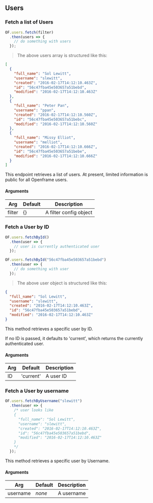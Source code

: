 ## Users





### Fetch a list of Users

```javascript
OF.users.fetch(filter)
  .then(users => {
    // do something with users
  });

```

> The above users array is structured like this:

```json
[
  {
    "full_name": "Sol Lewitt",
    "username": "slewitt",
    "created": "2016-02-17T14:12:10.463Z",
    "id": "56c47fba45e503657a51bebd",
    "modified": "2016-02-17T14:12:10.463Z"
  },
  {
    "full_name": "Peter Pan",
    "username": "ppan",
    "created": "2016-02-17T14:12:10.560Z",
    "id": "56c47fba45e503657a51bebc",
    "modified": "2016-02-17T14:12:10.560Z"
  },
  {
    "full_name": "Missy Elliot",
    "username": "melliot",
    "created": "2016-02-17T14:12:10.666Z",
    "id": "56c47fba45e503657a51bebe",
    "modified": "2016-02-17T14:12:10.666Z"
  }
]
```

This endpoint retrieves a list of users. At present, limited information is public for all Openframe users.

#### Arguments

Arg | Default | Description
--------- | ------- | -----------
filter | {} | A filter config object





### Fetch a User by ID

```javascript
OF.users.fetchById()
  .then(user => {
    // user is currently authenticated user
  });

OF.users.fetchById("56c47fba45e503657a51bebd")
  .then(user => {
    // do something with user
  });

```

> The above user object is structured like this:

```json
{
  "full_name": "Sol Lewitt",
  "username": "slewitt",
  "created": "2016-02-17T14:12:10.463Z",
  "id": "56c47fba45e503657a51bebd",
  "modified": "2016-02-17T14:12:10.463Z"
}
```

This method retrieves a specific user by ID.

If no ID is passed, it defaults to 'current', which returns the currently authenticated user.

#### Arguments

Arg | Default | Description
--------- | ------- | -----------
ID | 'current' | A user ID





### Fetch a User by username

```javascript
OF.users.fetchByUsername("slewitt")
  .then(user => {
    /* user looks like
    {
      "full_name": "Sol Lewitt",
      "username": "slewitt",
      "created": "2016-02-17T14:12:10.463Z",
      "id": "56c47fba45e503657a51bebd",
      "modified": "2016-02-17T14:12:10.463Z"
    }
    */
  });
```

This method retrieves a specific user by Username.

#### Arguments

Arg | Default | Description
--------- | ------- | -----------
username | _none_ | A username